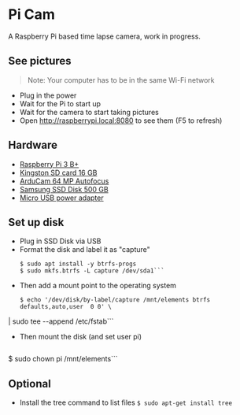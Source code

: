 # Pi Cam
A Raspberry Pi based time lapse camera, work in progress.

## See pictures
> Note: Your computer has to be in the same Wi-Fi network

- Plug in the power
- Wait for the Pi to start up
- Wait for the camera to start taking pictures
- Open http://raspberrypi.local:8080 to see them (F5 to refresh)

## Hardware
- [Raspberry Pi 3 B+](https://www.pi-shop.ch/raspberry-pi-3-model-b)
- [Kingston SD card 16 GB](https://www.pi-shop.ch/kingston-microsdhc-karte-industrial-uhs-i-16-gb)
- [ArduCam 64 MP Autofocus](https://www.pi-shop.ch/arducam-1-1-32-64mp-auto-focus-camera-module-for-raspberry-pi)
- [Samsung SSD Disk 500 GB](https://www.digitec.ch/en/s1/product/samsung-portable-t7-red-1000-gb-external-ssd-13199901)
- [Micro USB power adapter](https://www.pi-shop.ch/raspberry-pi-12-5w-micro-usb-power-supply-2255)

## Set up disk
- Plug in SSD Disk via USB
- Format the disk and label it as "capture"
    ```
    $ sudo apt install -y btrfs-progs
    $ sudo mkfs.btrfs -L capture /dev/sda1```

- Then add a mount point to the operating system
    ```
    $ echo '/dev/disk/by-label/capture /mnt/elements btrfs  defaults,auto,user  0 0' \
 | sudo tee --append /etc/fstab```

- Then mount the disk (and set user pi)

    ```$ mount /mnt/elements
$ sudo chown pi /mnt/elements```

## Optional
- Install the tree command to list files
    ```$ sudo apt-get install tree```
